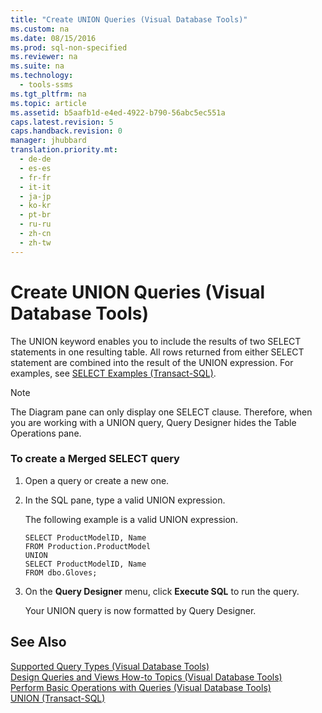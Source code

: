 ```yaml
---
title: "Create UNION Queries (Visual Database Tools)"
ms.custom: na
ms.date: 08/15/2016
ms.prod: sql-non-specified
ms.reviewer: na
ms.suite: na
ms.technology: 
  - tools-ssms
ms.tgt_pltfrm: na
ms.topic: article
ms.assetid: b5aafb1d-e4ed-4922-b790-56abc5ec551a
caps.latest.revision: 5
caps.handback.revision: 0
manager: jhubbard
translation.priority.mt: 
  - de-de
  - es-es
  - fr-fr
  - it-it
  - ja-jp
  - ko-kr
  - pt-br
  - ru-ru
  - zh-cn
  - zh-tw
---
```

# Create UNION Queries (Visual Database Tools)
The UNION keyword enables you to include the results of two SELECT statements in one resulting table. All rows returned from either SELECT statement are combined into the result of the UNION expression. For examples, see [SELECT Examples (Transact-SQL)](assetId:///9b9caa3d-e7d0-42e1-b60b-a5572142186c).  
  
> [!NOTE]  
> The Diagram pane can only display one SELECT clause. Therefore, when you are working with a UNION query, Query Designer hides the Table Operations pane.  
  
### To create a Merged SELECT query  
  
1.  Open a query or create a new one.  
  
2.  In the SQL pane, type a valid UNION expression.  
  
    The following example is a valid UNION expression.  
  
    ```  
    SELECT ProductModelID, Name  
    FROM Production.ProductModel  
    UNION  
    SELECT ProductModelID, Name   
    FROM dbo.Gloves;  
    ```  
  
3.  On the **Query Designer** menu, click **Execute SQL** to run the query.  
  
    Your UNION query is now formatted by Query Designer.  
  
## See Also  
[Supported Query Types (Visual Database Tools)](../content/Supported-Query-Types--Visual-Database-Tools-.md)  
[Design Queries and Views How-to Topics (Visual Database Tools)](../content/Design-Queries-and-Views-How-to-Topics--Visual-Database-Tools-.md)  
[Perform Basic Operations with Queries (Visual Database Tools)](../content/Perform-Basic-Operations-with-Queries--Visual-Database-Tools-.md)  
[UNION (Transact-SQL)](assetId:///607c296f-8a6a-49bc-975a-b8d0c0914df7)  
  
